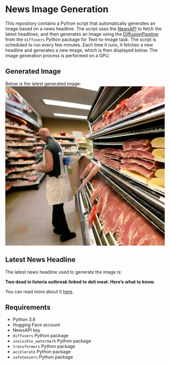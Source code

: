 # News Image Generation
This repository contains a Python script that automatically generates an image based on a news headline. The script uses the [NewsAPI](https://newsapi.org/) to fetch the latest headlines, and then generates an image using the [DiffusionPipeline](https://github.com/huggingface/diffusers) from the `diffusers` Python package for Text-to-Image task.
The script is scheduled to run every few minutes. Each time it runs, it fetches a new headline and generates a new image, which is then displayed below. The image generation process is performed on a GPU.

## Generated Image
Below is the latest generated image:
![Generated Image](image.png)

## Latest News Headline
The latest news headline used to generate the image is:

**Two dead in listeria outbreak linked to deli meat. Here’s what to know.**

You can read more about it [here](https://news.google.com/rss/articles/CBMiVmh0dHBzOi8vd3d3Lndhc2hpbmd0b25wb3N0LmNvbS9oZWFsdGgvMjAyNC8wNy8yMC9saXN0ZXJpYS1kZWxpLW1lYXQtc3RhdGVzLWx1bmNoLW1lYXQv0gEA?oc=5).

## Requirements
- Python 3.8
- Hugging Face account
- NewsAPI key
- `diffusers` Python package
- `invisible_watermark` Python package
- `transformers` Python package
- `accelerate` Python package
- `safetensors` Python package
